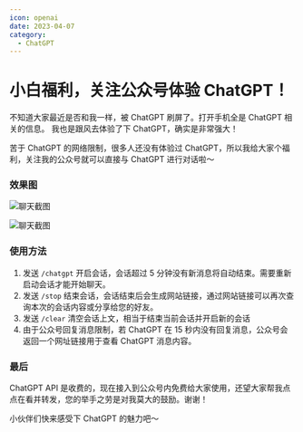 ```yaml
---
icon: openai
date: 2023-04-07
category:
  - ChatGPT
---
```


# 小白福利，关注公众号体验 ChatGPT！

不知道大家最近是否和我一样，被 ChatGPT 刷屏了。打开手机全是 ChatGPT 相关的信息。
我也是跟风去体验了下 ChatGPT，确实是非常强大！

苦于 ChatGPT 的网络限制，很多人还没有体验过 ChatGPT，所以我给大家个福利，关注我的公众号就可以直接与 ChatGPT 进行对话啦～

### 效果图

![聊天截图](https://static.xzcoder.com/markdown/image-1680802384694.png)

![聊天截图](https://static.xzcoder.com/markdown/image-1680840131622.png)

### 使用方法

1. 发送 `/chatgpt` 开启会话，会话超过 5 分钟没有新消息将自动结束。需要重新启动会话才能开始聊天。
2. 发送 `/stop` 结束会话，会话结束后会生成网站链接，通过网站链接可以再次查询本次的会话内容或分享给您的好友。
3. 发送 `/clear` 清空会话上文，相当于结束当前会话并开启新的会话
4. 由于公众号回复消息限制，若 ChatGPT 在 15 秒内没有回复消息，公众号会返回一个网址链接用于查看 ChatGPT 消息内容。

### 最后

ChatGPT API 是收费的，现在接入到公众号内免费给大家使用，还望大家帮我点点在看并转发，您的举手之劳是对我莫大的鼓励。谢谢！

小伙伴们快来感受下 ChatGPT 的魅力吧～
